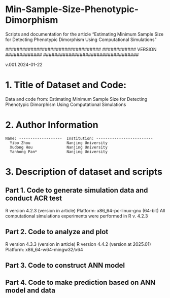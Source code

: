 # Min-Sample-Size-Phenotypic-Dimorphism
Scripts and documentation for the article “Estimating Minimum Sample Size for Detecting Phenotypic Dimorphism Using Computational Simulations”

##################################
############ VERSION #############
##################################

v.001.2024-01-22

# 1. Title of Dataset and Code:
Data and code from: Estimating Minimum Sample Size for Detecting Phenotypic Dimorphism Using Computational Simulations

# 2. Author Information
    Name: -------------------  Institution: -------------------------
      Yibo Zhou                Nanjing University
      Xudong Hou               Nanjing University
      Yanhong Pan*             Nanjing University

# 3. Description of dataset and scripts
## Part 1. Code to generate simulation data and conduct ACR test

R version 4.2.3 (version in article)
Platform: x86_64-pc-linux-gnu (64-bit)
All computational simulations experiments were performed in R v. 4.2.3

## Part 2. Code to analyze and plot
R version 4.3.3 (version in article)
R version 4.4.2 (version at 2025.01)
Platform: x86_64-w64-mingw32/x64

## Part 3. Code to construct ANN model

## Part 4. Code to make prediction based on ANN model and data